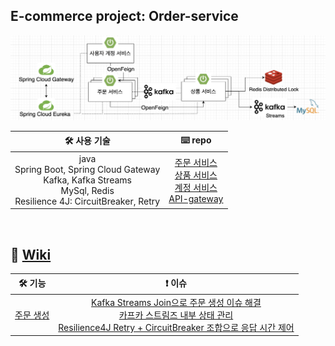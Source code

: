 ## E-commerce project: Order-service

![](/_img/e_commerce_240208.png)
<br>

| 🛠️ 사용 기술 | ⌨️ repo |
| :---------------: | :-------------: |
| java<br>Spring Boot, Spring Cloud Gateway<br>Kafka, Kafka Streams<br>MySql, Redis<br>Resilience 4J: CircuitBreaker, Retry | <a href='https://github.com/nayoung8142/Order-service'>주문 서비스</a><br><a href='https://github.com/nayoung8142/Item-service'>상품 서비스</a></br><a href='https://github.com/nayoung8142/Account-service'>계정 서비스</a><br><a href='https://github.com/nayoung8142/API-gateway-service'>API-gateway</a> |

<br/>

## 📑 [Wiki](https://github.com/nayoung8142/Order-service/wiki)

| 🛠️ 기능 | ❗️ 이슈 |
| :---------------: | :-------------: |
| <a href='https://github.com/nayoung8142/Order-service/wiki/%EC%A3%BC%EB%AC%B8-%EC%83%9D%EC%84%B1'>주문 생성</a> | <a href='https://github.com/nayoung8142/Order-service/wiki/Kafka-Streams-Join%EC%9C%BC%EB%A1%9C-%EC%A3%BC%EB%AC%B8-%EC%83%9D%EC%84%B1-%EC%9D%B4%EC%8A%88-%ED%95%B4%EA%B2%B0'>Kafka Streams Join으로 주문 생성 이슈 해결</a><br><a href='https://github.com/nayoung8142/Order-service/wiki/Kafka-Streams-%EB%82%B4%EB%B6%80-%EC%83%81%ED%83%9C-%EA%B4%80%EB%A6%AC'>카프카 스트림즈 내부 상태 관리</a><br><a href='https://github.com/nayoung8142/Order-service/wiki/Resilience4J-Retry,-CircuitBreaker-%EC%A1%B0%ED%95%A9%EC%9C%BC%EB%A1%9C-%EC%9D%91%EB%8B%B5-%EC%8B%9C%EA%B0%84-%EC%A0%9C%EC%96%B4'>Resilience4J Retry + CircuitBreaker 조합으로 응답 시간 제어</a> |